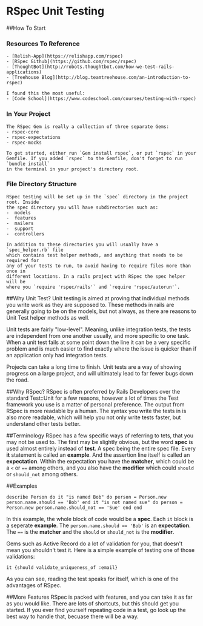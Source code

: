 RSpec Unit Testing
==================

##How To Start
  ### Resources To Reference

    - [Relish-App](https://relishapp.com/rspec)
    - [RSpec Github](https://github.com/rspec/rspec)
    - [ThoughtBot](http://robots.thoughtbot.com/how-we-test-rails-applications)
    - [Treehouse Blog](http://blog.teamtreehouse.com/an-introduction-to-rspec)

    I found this the most useful:
    - [Code School](https://www.codeschool.com/courses/testing-with-rspec)

  ### In Your Project

    The RSpec Gem is really a collection of three separate Gems:
    - rspec-core
    - rspec-expectations
    - rspec-mocks

    To get started, either run `Gem install rspec`, or put `rspec` in your
    Gemfile. If you added `rspec` to the Gemfile, don't forget to run `bundle install`
    in the terminal in your project's directory root.

  ### File Directory Structure
    RSpec testing will be set up in the `spec` directory in the project root. Inside
    the spec directory you will have subdirectories such as:
    -  models
    -  features
    -  mailers
    -  support
    -  controllers

    In addition to these directories you will usually have a `spec_helper.rb` file
    which contains test helper methods, and anything that needs to be required for
    any of your tests to run, to avoid having to require files more than once in
    different locations. In a rails project with RSpec the spec helper will be
    where you `require 'rspec/rails'` and `require 'rspec/autorun'`.

##Why Unit Test?
  Unit testing is aimed at proving that individual methods you write work as they
  are supposed to. These methods in rails are generally going to be on the models,
  but not always, as there are reasons to Unit Test helper methods as well.

  Unit tests are fairly "low-level". Meaning, unlike integration tests, the tests
  are independent from one another usually, and more specific to one task.
  When a unit test fails at some point down the line it can be a very specific problem
  and is much easier to find exactly where the issue is quicker than if an
  application only had integration tests.

  Projects can take a long time to finish. Unit tests are a way of showing progress
  on a large project, and will ultimately lead to far fewer bugs down the road.

##Why RSpec?
  RSpec is often preferred by Rails Developers over the standard Test::Unit
  for a few reasons, however a lot of times the Test framework you use
  is a matter of personal preference. The output from RSpec is more readable by
  a human. The syntax you write the tests in is also more readable, which will
  help you not only write tests faster, but understand other tests better.

##Terminology
  RSpec has a few specific ways of referring to tets, that you may not be used to. The first
  may be slightly obvious, but the word **spec** is used almost entirely instead of **test**. A spec
  being the entire spec file. Every **it** statement is called an **example**. And the
  assertion line itself is called an **expectation**. Within the expectation you have
  the **matcher**, which could be a `<` or `==` among others, and you also have the **modifier** which
  could `should` or `should_not` among others.


##Examples

  `describe Person do
    it "is named Bob" do
      person = Person.new
      person.name.should == 'Bob'
    end
    it "is not named sue" do
      person = Person.new
      person.name.should_not == 'Sue'
    end
  end`

  In this example, the whole block of code would be a **spec**. Each `it` block is a
  seperate **example**. The `person.name.should == 'Bob'` is an **expectation**.
  The `==` is the **matcher** and the `should` or `should_not` is the **modifier**.


  Gems such as Active Record do a lot of validation for you, that doesn't mean you
  shouldn't test it. Here is a simple example of testing one of those validations:

  `it {should validate_uniqueness_of :email}`

  As you can see, reading the test speaks for itself, which is one of the advantages of RSpec.

##More Features
  RSpec is packed with features, and you can take it as far as you would like. There are lots
  of shortcuts, but this should get you started. If you ever find yourself repeating code in a test,
  go look up the best way to handle that, becuase there will be a way.
